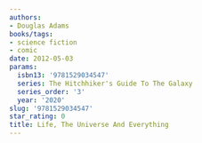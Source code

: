 ```yaml
---
authors:
- Douglas Adams
books/tags:
- science fiction
- comic
date: 2012-05-03
params:
  isbn13: '9781529034547'
  series: The Hitchhiker's Guide To The Galaxy
  series_order: '3'
  year: '2020'
slug: '9781529034547'
star_rating: 0
title: Life, The Universe And Everything
---
```


<!--more-->